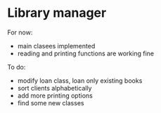 # Library manager

For now:

- main clasees implemented
- reading and printing functions are working fine


To do:

- modify loan class, loan only existing books
- sort clients alphabetically
- add more printing options
- find some new classes 

